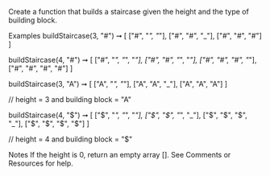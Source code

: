 Create a function that builds a staircase given the height and the type of building block.

Examples
buildStaircase(3, "#") ➞ [
  ["#", "_", "_"],
  ["#", "#", "_"],
  ["#", "#", "#"]
]

buildStaircase(4, "#") ➞ [
  ["#", "_", "_", "_"],
  ["#", "#", "_", "_"],
  ["#", "#", "#", "_"],
  ["#", "#", "#", "#"]
]

buildStaircase(3, "A") ➞ [
  ["A", "_", "_"],
  ["A", "A", "_"],
  ["A", "A", "A"]
]

// height = 3 and building block = "A"

buildStaircase(4, "$") ➞ [
  ["$", "_", "_", "_"],
  ["$", "$", "_", "_"],
  ["$", "$", "$", "_"],
  ["$", "$", "$", "$"]
]

// height = 4 and building block = "$"

Notes
If the height is 0, return an empty array [].
See Comments or Resources for help.